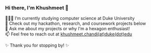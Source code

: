 ### Hi there, I'm Khushmeet 👋

👩🏻‍💻 I’m currently studying computer science at Duke University <br />
📌 Check out my hackathon, research, and coursework projects below <br />
💬 Ask me about my projects or why I'm a hexagon enthusiast! <br />
📫 Feel free to reach out at [khushmeet.chandi(at)duke(dot)edu](mailto:khushmeet.chandi@duke.edu) <br />

✨ Thank you for stopping by! ✨

